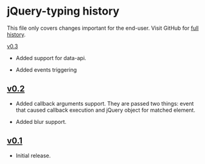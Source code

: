 jQuery-typing history
=====================


This file only covers changes important for the end-user.  Visit GitHub
for [full history][].

  [full history]: http://github.com/tnajdek/jquery-typing/commits/master

[v0.3][]

  - Added support for data-api.

  - Added events triggering

[v0.2][]
--------

  - Added callback arguments support.  They are passed two things: event
    that caused callback execution and jQuery object for matched element.

  - Added blur support.


[v0.1][]
--------

  - Initial release.

  [v0.3]: http://github.com/tnajdek/jquery-typing/compare/v0.2.0...v0.3.0
  [v0.2]: http://github.com/narfdotpl/jquery-typing/compare/v0.1.0...v0.2.0
  [v0.1]: http://github.com/narfdotpl/jquery-typing/compare/c4b8c10...v0.1.0
